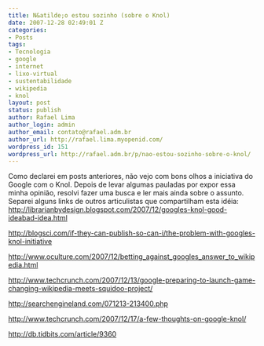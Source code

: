 ```yaml
---
title: N&atilde;o estou sozinho (sobre o Knol)
date: 2007-12-28 02:49:01 Z
categories:
- Posts
tags:
- Tecnologia
- google
- internet
- lixo-virtual
- sustentabilidade
- wikipedia
- knol
layout: post
status: publish
author: Rafael Lima
author_login: admin
author_email: contato@rafael.adm.br
author_url: http://rafael.lima.myopenid.com/
wordpress_id: 151
wordpress_url: http://rafael.adm.br/p/nao-estou-sozinho-sobre-o-knol/
---
```


Como declarei em posts anteriores, n&atilde;o vejo com bons olhos a iniciativa do Google com o Knol. Depois de levar algumas pauladas por expor essa minha opini&atilde;o, resolvi fazer uma busca e ler mais ainda sobre o assunto.
Separei alguns links de outros articulistas que compartilham esta id&eacute;ia:
<a href="http://librarianbydesign.blogspot.com/2007/12/googles-knol-good-ideabad-idea.html">http://librarianbydesign.blogspot.com/2007/12/googles-knol-good-ideabad-idea.html</a>

<a href="http://blogsci.com/if-they-can-publish-so-can-i/the-problem-with-googles-knol-initiative">http://blogsci.com/if-they-can-publish-so-can-i/the-problem-with-googles-knol-initiative</a>

<a href="http://www.oculture.com/2007/12/betting_against_googles_answer_to_wikipedia.html">http://www.oculture.com/2007/12/betting_against_googles_answer_to_wikipedia.html</a>

<a href="http://www.techcrunch.com/2007/12/13/google-preparing-to-launch-game-changing-wikipedia-meets-squidoo-project/">http://www.techcrunch.com/2007/12/13/google-preparing-to-launch-game-changing-wikipedia-meets-squidoo-project/</a>

<a href="http://searchengineland.com/071213-213400.php">http://searchengineland.com/071213-213400.php</a>

<a href="http://www.techcrunch.com/2007/12/17/a-few-thoughts-on-google-knol/">http://www.techcrunch.com/2007/12/17/a-few-thoughts-on-google-knol/</a>

<a href="http://db.tidbits.com/article/9360">http://db.tidbits.com/article/9360</a>
